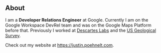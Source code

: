 ## About
I am a **Developer Relations Engineer** at Google. Currently I am on the Google Workspace DevRel team and was on the Google Maps Platform before that. Previously I worked at [Descartes Labs](https://www.descarteslabs.com/) and the [US Geological Survey](https://www.usgs.gov/).

Check out my website at https://justin.poehnelt.com.
